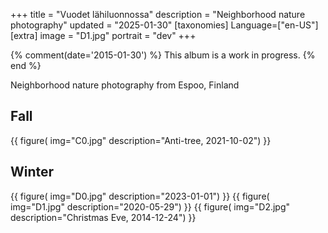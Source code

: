 +++
title = "Vuodet lähiluonnossa"
description = "Neighborhood nature photography"
updated = "2025-01-30"
[taxonomies]
Language=["en-US"]
[extra]
image = "D1.jpg"
portrait = "dev"
+++

{% comment(date='2015-01-30') %}
This album is a work in progress.
{% end %}

Neighborhood nature photography from Espoo, Finland

## Fall

{{
    figure(
        img="C0.jpg"
        description="Anti-tree, 2021-10-02")
}}

## Winter

{{
    figure(
        img="D0.jpg"
        description="2023-01-01")
}}
{{
    figure(
        img="D1.jpg"
        description="2020-05-29")
}}
{{
    figure(
        img="D2.jpg"
        description="Christmas Eve, 2014-12-24")
}}